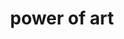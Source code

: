 ---
pid: lll2
title: power of art
location_transcription: city hall courtyard
coordinates: "[-75.163641470706, 39.952368851907]"
zipcode: 
gen_neighborhood: 
neighborhood: 
outside_phl: 
age: 
age_range: 
instagram: 
image_file_name: lll_2.jpg
proposal_transcription: I want to see a monument that is centrally located that reminds
  people of the power of art - that art is like oxygen - we need it for our survival
  as the human race. I see this as a beautiful map that mines the rich social imagery
  in our city - with strings of light that act as a great connector. at the heart
  of the map are the words Beauty, Resilience, Humanity Justice
topic: Inclusivity,Neighborhoods,Social Justice
topic_summary: 0, 0, 0, 0, 0
type: 2D,Image
keywords_other: Map, City Hall, Center City, Art, Interconnection, Beauty, Resilience,
  Humanity, Justice
credit: 
image_labels: 
twitter: 
facebook: 
permalink: "/monuments/lll2/"
layout: item-page
---